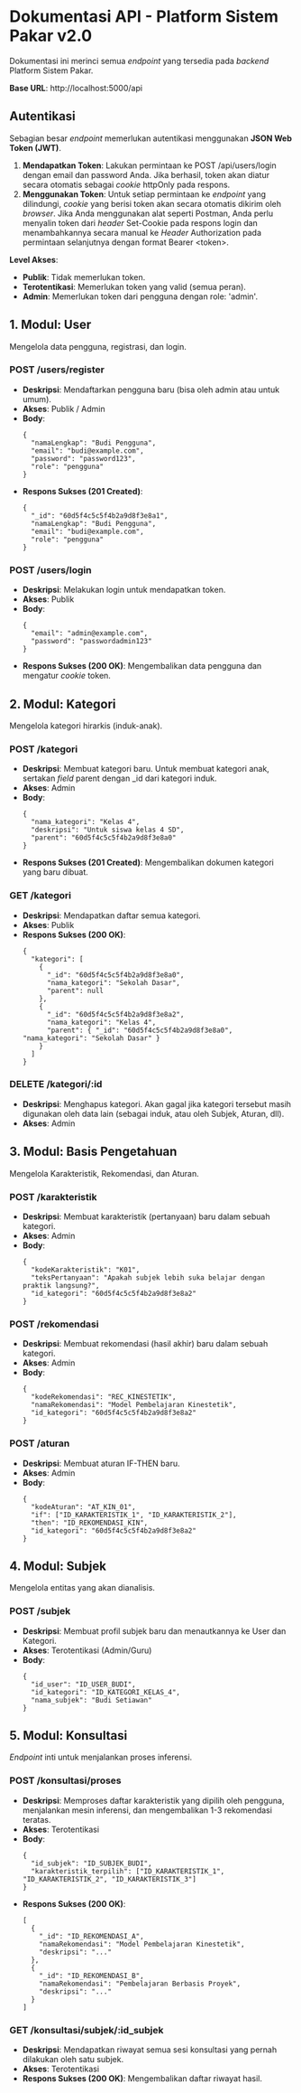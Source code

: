 # **Dokumentasi API \- Platform Sistem Pakar v2.0**

Dokumentasi ini merinci semua *endpoint* yang tersedia pada *backend* Platform Sistem Pakar.

**Base URL**: http://localhost:5000/api

## **Autentikasi**

Sebagian besar *endpoint* memerlukan autentikasi menggunakan **JSON Web Token (JWT)**.

1. **Mendapatkan Token**: Lakukan permintaan ke POST /api/users/login dengan email dan password Anda. Jika berhasil, token akan diatur secara otomatis sebagai *cookie* httpOnly pada respons.  
2. **Menggunakan Token**: Untuk setiap permintaan ke *endpoint* yang dilindungi, *cookie* yang berisi token akan secara otomatis dikirim oleh *browser*. Jika Anda menggunakan alat seperti Postman, Anda perlu menyalin token dari *header* Set-Cookie pada respons login dan menambahkannya secara manual ke *Header* Authorization pada permintaan selanjutnya dengan format Bearer \<token\>.

**Level Akses**:

* **Publik**: Tidak memerlukan token.  
* **Terotentikasi**: Memerlukan token yang valid (semua peran).  
* **Admin**: Memerlukan token dari pengguna dengan role: 'admin'.

## **1\. Modul: User**

Mengelola data pengguna, registrasi, dan login.

### **POST /users/register**

* **Deskripsi**: Mendaftarkan pengguna baru (bisa oleh admin atau untuk umum).  
* **Akses**: Publik / Admin  
* **Body**:  
  ``` kode program
  {  
    "namaLengkap": "Budi Pengguna",  
    "email": "budi@example.com",  
    "password": "password123",  
    "role": "pengguna"  
  }
  ```
* **Respons Sukses (201 Created)**:  
  ``` kode program
  {  
    "_id": "60d5f4c5c5f4b2a9d8f3e8a1",  
    "namaLengkap": "Budi Pengguna",  
    "email": "budi@example.com",  
    "role": "pengguna"  
  }
  ```

### **POST /users/login**

* **Deskripsi**: Melakukan login untuk mendapatkan token.  
* **Akses**: Publik  
* **Body**:  
  ``` kode program
  {  
    "email": "admin@example.com",  
    "password": "passwordadmin123"  
  }
  ```
* **Respons Sukses (200 OK)**: Mengembalikan data pengguna dan mengatur *cookie* token.

## **2\. Modul: Kategori**

Mengelola kategori hirarkis (induk-anak).

### **POST /kategori**

* **Deskripsi**: Membuat kategori baru. Untuk membuat kategori anak, sertakan *field* parent dengan \_id dari kategori induk.  
* **Akses**: Admin  
* **Body**:  
  ``` kode program
  {  
    "nama_kategori": "Kelas 4",  
    "deskripsi": "Untuk siswa kelas 4 SD",  
    "parent": "60d5f4c5c5f4b2a9d8f3e8a0"  
  }
  ```
* **Respons Sukses (201 Created)**: Mengembalikan dokumen kategori yang baru dibuat.

### **GET /kategori**

* **Deskripsi**: Mendapatkan daftar semua kategori.  
* **Akses**: Publik  
* **Respons Sukses (200 OK)**:  
  ``` kode program
  {
    "kategori": [
      {
        "_id": "60d5f4c5c5f4b2a9d8f3e8a0",
        "nama_kategori": "Sekolah Dasar",
        "parent": null
      },
      {
        "_id": "60d5f4c5c5f4b2a9d8f3e8a2",
        "nama_kategori": "Kelas 4",
        "parent": { "_id": "60d5f4c5c5f4b2a9d8f3e8a0", "nama_kategori": "Sekolah Dasar" }
      }
    ]
  }
  ```

### **DELETE /kategori/:id**

* **Deskripsi**: Menghapus kategori. Akan gagal jika kategori tersebut masih digunakan oleh data lain (sebagai induk, atau oleh Subjek, Aturan, dll).  
* **Akses**: Admin

## **3\. Modul: Basis Pengetahuan**

Mengelola Karakteristik, Rekomendasi, dan Aturan.

### **POST /karakteristik**

* **Deskripsi**: Membuat karakteristik (pertanyaan) baru dalam sebuah kategori.  
* **Akses**: Admin  
* **Body**:  
  ``` kode program
  {
    "kodeKarakteristik": "K01",
    "teksPertanyaan": "Apakah subjek lebih suka belajar dengan praktik langsung?",
    "id_kategori": "60d5f4c5c5f4b2a9d8f3e8a2"
  }
  ```

### **POST /rekomendasi**

* **Deskripsi**: Membuat rekomendasi (hasil akhir) baru dalam sebuah kategori.  
* **Akses**: Admin  
* **Body**:  
  ``` kode program
  {
    "kodeRekomendasi": "REC_KINESTETIK",
    "namaRekomendasi": "Model Pembelajaran Kinestetik",
    "id_kategori": "60d5f4c5c5f4b2a9d8f3e8a2"
  }
  ```

### **POST /aturan**

* **Deskripsi**: Membuat aturan IF-THEN baru.  
* **Akses**: Admin  
* **Body**:  
  ``` kode program
  {
    "kodeAturan": "AT_KIN_01",
    "if": ["ID_KARAKTERISTIK_1", "ID_KARAKTERISTIK_2"],
    "then": "ID_REKOMENDASI_KIN",
    "id_kategori": "60d5f4c5c5f4b2a9d8f3e8a2"
  }
  ```

## **4\. Modul: Subjek**

Mengelola entitas yang akan dianalisis.

### **POST /subjek**

* **Deskripsi**: Membuat profil subjek baru dan menautkannya ke User dan Kategori.  
* **Akses**: Terotentikasi (Admin/Guru)  
* **Body**:  
  ``` kode program
  {
    "id_user": "ID_USER_BUDI",
    "id_kategori": "ID_KATEGORI_KELAS_4",
    "nama_subjek": "Budi Setiawan"
  }
  ```

## **5\. Modul: Konsultasi**

*Endpoint* inti untuk menjalankan proses inferensi.

### **POST /konsultasi/proses**

* **Deskripsi**: Memproses daftar karakteristik yang dipilih oleh pengguna, menjalankan mesin inferensi, dan mengembalikan 1-3 rekomendasi teratas.  
* **Akses**: Terotentikasi  
* **Body**:  
  ``` kode program
  {
    "id_subjek": "ID_SUBJEK_BUDI",
    "karakteristik_terpilih": ["ID_KARAKTERISTIK_1", "ID_KARAKTERISTIK_2", "ID_KARAKTERISTIK_3"]
  }
  ```
* **Respons Sukses (200 OK)**:  
  ``` kode program
  [
    {
      "_id": "ID_REKOMENDASI_A",
      "namaRekomendasi": "Model Pembelajaran Kinestetik",
      "deskripsi": "..."
    },
    {
      "_id": "ID_REKOMENDASI_B",
      "namaRekomendasi": "Pembelajaran Berbasis Proyek",
      "deskripsi": "..."
    }
  ]
  ```

### **GET /konsultasi/subjek/:id_subjek**

* **Deskripsi**: Mendapatkan riwayat semua sesi konsultasi yang pernah dilakukan oleh satu subjek.  
* **Akses**: Terotentikasi  
* **Respons Sukses (200 OK)**: Mengembalikan daftar riwayat hasil.
